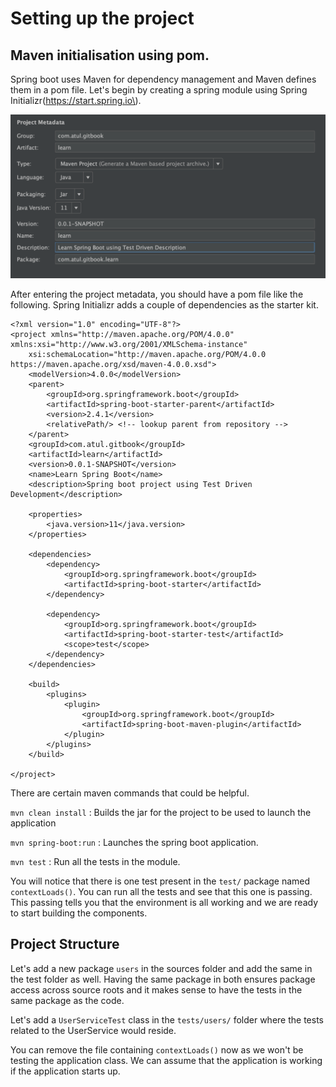# Setting up the project

## Maven initialisation using pom.

Spring boot uses Maven for dependency management and Maven defines them in a pom file. Let's begin by creating a spring module using Spring Initializr\(https://start.spring.io\). 

![Project Metadata entries](.gitbook/assets/project-metadata-setup.png)

After entering the project metadata, you should have a pom file like the following. Spring Initializr adds a couple of dependencies as the starter kit.

```text
<?xml version="1.0" encoding="UTF-8"?>
<project xmlns="http://maven.apache.org/POM/4.0.0" xmlns:xsi="http://www.w3.org/2001/XMLSchema-instance"
	xsi:schemaLocation="http://maven.apache.org/POM/4.0.0 https://maven.apache.org/xsd/maven-4.0.0.xsd">
	<modelVersion>4.0.0</modelVersion>
	<parent>
		<groupId>org.springframework.boot</groupId>
		<artifactId>spring-boot-starter-parent</artifactId>
		<version>2.4.1</version>
		<relativePath/> <!-- lookup parent from repository -->
	</parent>
	<groupId>com.atul.gitbook</groupId>
	<artifactId>learn</artifactId>
	<version>0.0.1-SNAPSHOT</version>
	<name>Learn Spring Boot</name>
	<description>Spring boot project using Test Driven Development</description>

	<properties>
		<java.version>11</java.version>
	</properties>

	<dependencies>
		<dependency>
			<groupId>org.springframework.boot</groupId>
			<artifactId>spring-boot-starter</artifactId>
		</dependency>

		<dependency>
			<groupId>org.springframework.boot</groupId>
			<artifactId>spring-boot-starter-test</artifactId>
			<scope>test</scope>
		</dependency>
	</dependencies>

	<build>
		<plugins>
			<plugin>
				<groupId>org.springframework.boot</groupId>
				<artifactId>spring-boot-maven-plugin</artifactId>
			</plugin>
		</plugins>
	</build>

</project>

```

There are certain maven commands that could be helpful.

`mvn clean install` : Builds the jar for the project to be used to launch the application

`mvn spring-boot:run` : Launches the spring boot application.

`mvn test` : Run all the tests in the module.

You will notice that there is one test present in the `test/` package named `contextLoads()`. You can run all the tests and see that this one is passing. This passing tells you that the environment is all working and we are ready to start building the components.

## Project Structure

Let's add a new package `users` in the sources folder and add the same in the test folder as well. Having the same package in both ensures package access across source roots and it makes sense to have the tests in the same package as the code. 

Let's add a `UserServiceTest` class in the `tests/users/` folder where the tests related to the UserService would reside.

You can remove the file containing `contextLoads()` now as we won't be testing the application class. We can assume that the application is working if the application starts up.

